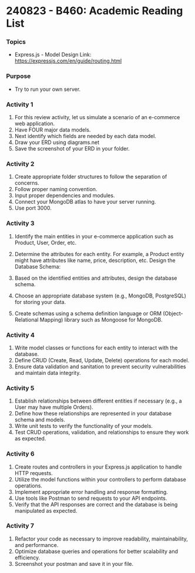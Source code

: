 # 240823 - B460: Academic Reading List

### **Topics**
- Express.js - Model Design
Link: https://expressjs.com/en/guide/routing.html

### **Purpose**
- Try to run your own server.

### **Activity 1**
1. For this review activity, let us simulate a scenario of an e-commerce web application.
2. Have FOUR major data models.
3. Next identify which fields are needed by each data model.
4. Draw your ERD using diagrams.net
5. Save the screenshot of your ERD in your folder.

### **Activity 2**
1. Create appropriate folder structures to follow the separation of concerns.
2. Follow proper naming convention.
3. Input proper dependencies and modules.
4. Connect your MongoDB atlas to have your server running.
5. Use port 3000.

### **Activity 3**
1. Identify the main entities in your e-commerce application such as Product, User, Order, etc.
2. Determine the attributes for each entity. For example, a Product entity might have attributes like name, price, description, etc.
Design the Database Schema:

3. Based on the identified entities and attributes, design the database schema.
4. Choose an appropriate database system (e.g., MongoDB, PostgreSQL) for storing your data.
5. Create schemas using a schema definition language or ORM (Object-Relational Mapping) library such as Mongoose for MongoDB.

### **Activity 4**
1. Write model classes or functions for each entity to interact with the database.
2. Define CRUD (Create, Read, Update, Delete) operations for each model.
3. Ensure data validation and sanitation to prevent security vulnerabilities and maintain data integrity.

### **Activity 5**
1. Establish relationships between different entities if necessary (e.g., a User may have multiple Orders).
2. Define how these relationships are represented in your database schema and models.
3. Write unit tests to verify the functionality of your models.
4. Test CRUD operations, validation, and relationships to ensure they work as expected.

### **Activity 6**
1. Create routes and controllers in your Express.js application to handle HTTP requests.
2. Utilize the model functions within your controllers to perform database operations.
3. Implement appropriate error handling and response formatting.
4. Use tools like Postman to send requests to your API endpoints.
5. Verify that the API responses are correct and the database is being manipulated as expected.

### **Activity 7**
1. Refactor your code as necessary to improve readability, maintainability, and performance.
2. Optimize database queries and operations for better scalability and efficiency.
3. Screenshot your postman and save it in your file.